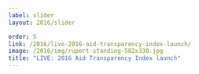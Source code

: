 ```yaml
---
label: slider
layout: 2016/slider

order: 5
link: /2016/live-2016-aid-transparency-index-launch/
image: /2016/img/rupert-standing-582x330.jpg
title: "LIVE: 2016 Aid Transparency Index launch"
---
```

